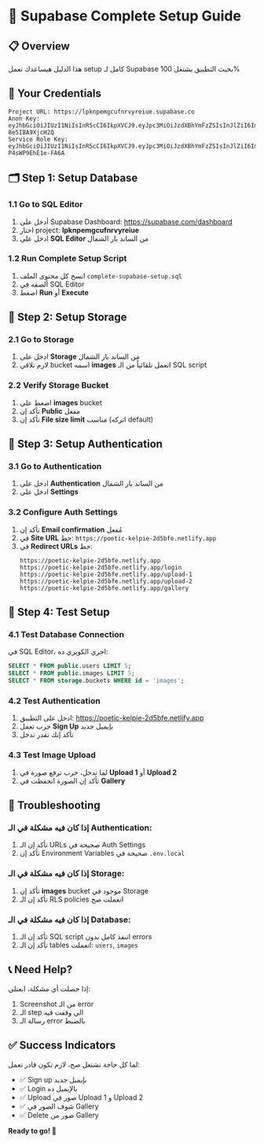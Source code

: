 # 🚀 Supabase Complete Setup Guide

## 📋 Overview
هذا الدليل هيساعدك تعمل setup كامل لـ Supabase بحيث التطبيق يشتغل 100%

## 🔑 Your Credentials
```
Project URL: https://lpknpemgcufnrvyreiue.supabase.co
Anon Key: eyJhbGciOiJIUzI1NiIsInR5cCI6IkpXVCJ9.eyJpc3MiOiJzdXBhYmFzZSIsInJlZiI6Imxwa25wZW1nY3VmbnJ2eXJlaXVlIiwicm9sZSI6ImFub24iLCJpYXQiOjE3NTYxMzg3OTAsImV4cCI6MjA3MTcxNDc5MH0.M4WTe1nNADarD_7yqTFjJd_xYyaKB-8e5I8A9XjcH2Q
Service Role Key: eyJhbGciOiJIUzI1NiIsInR5cCI6IkpXVCJ9.eyJpc3MiOiJzdXBhYmFzZSIsInJlZiI6Imxwa25wZW1nY3VmbnJ2eXJlaXVlIiwicm9sZSI6InNlcnZpY2Vfcm9sZSIsImlhdCI6MTc1NjEzODc5MCwiZXhwIjoyMDcxNzE0NzkwfQ.D1tbJnWVyR9ypnwxu28PTI3PJA-P4sWP9EhE1e-FA6A
```

## 🗂️ Step 1: Setup Database

### 1.1 Go to SQL Editor
1. أدخل على Supabase Dashboard: https://supabase.com/dashboard
2. اختار project: **lpknpemgcufnrvyreiue**
3. ادخل على **SQL Editor** من الساند بار الشمال

### 1.2 Run Complete Setup Script
1. انسخ كل محتوى الملف `complete-supabase-setup.sql`
2. ألصقه في SQL Editor
3. اضغط **Run** أو **Execute**

## 📁 Step 2: Setup Storage

### 2.1 Go to Storage
1. ادخل على **Storage** من الساند بار الشمال
2. لازم تلاقي bucket اسمه **images** اتعمل تلقائياً من الـ SQL script

### 2.2 Verify Storage Bucket
1. اضغط على **images** bucket
2. تأكد إن **Public** مفعل
3. تأكد إن **File size limit** مناسب (اتركه default)

## 🔐 Step 3: Setup Authentication

### 3.1 Go to Authentication
1. ادخل على **Authentication** من الساند بار الشمال
2. ادخل على **Settings**

### 3.2 Configure Auth Settings
1. تأكد إن **Email confirmation** مُفعل
2. في **Site URL** حط: `https://poetic-kelpie-2d5bfe.netlify.app`
3. في **Redirect URLs** حط:
   ```
   https://poetic-kelpie-2d5bfe.netlify.app
   https://poetic-kelpie-2d5bfe.netlify.app/login
   https://poetic-kelpie-2d5bfe.netlify.app/upload-1
   https://poetic-kelpie-2d5bfe.netlify.app/upload-2
   https://poetic-kelpie-2d5bfe.netlify.app/gallery
   ```

## 🧪 Step 4: Test Setup

### 4.1 Test Database Connection
في SQL Editor، اجري الكويري ده:
```sql
SELECT * FROM public.users LIMIT 5;
SELECT * FROM public.images LIMIT 5;
SELECT * FROM storage.buckets WHERE id = 'images';
```

### 4.2 Test Authentication
1. ادخل على التطبيق: https://poetic-kelpie-2d5bfe.netlify.app
2. جرب تعمل **Sign Up** بإيميل جديد
3. تأكد إنك تقدر تدخل

### 4.3 Test Image Upload
1. لما تدخل، جرب ترفع صورة في **Upload 1** أو **Upload 2**
2. تأكد إن الصورة اتحفظت في **Gallery**

## 🚨 Troubleshooting

### إذا كان فيه مشكلة في الـ Authentication:
1. تأكد إن الـ URLs صحيحة في Auth Settings
2. تأكد إن Environment Variables صحيحة في `.env.local`

### إذا كان فيه مشكلة في الـ Storage:
1. تأكد إن **images** bucket موجود في Storage
2. تأكد إن الـ RLS policies اتعملت صح

### إذا كان فيه مشكلة في الـ Database:
1. تأكد إن الـ SQL script اتنفذ كامل بدون errors
2. تأكد إن الـ tables اتعملت: `users`, `images`

## 📞 Need Help?
إذا حصلت أي مشكلة، ابعتلي:
1. Screenshot من الـ error
2. الـ step الي وقفت فيه
3. رسالة الـ error بالضبط

## ✅ Success Indicators
لما كل حاجة تشتغل صح، لازم تكون قادر تعمل:
- ✅ Sign up بإيميل جديد
- ✅ Login بالإيميل ده
- ✅ Upload صور في Upload 1 و Upload 2
- ✅ شوف الصور في Gallery
- ✅ Delete صور من Gallery

**Ready to go! 🚀**